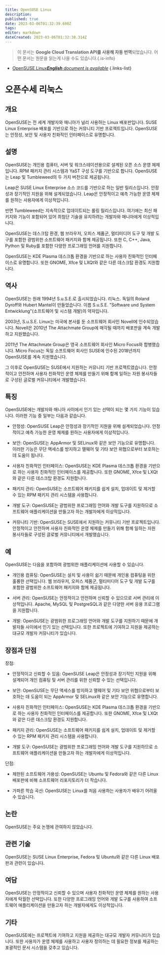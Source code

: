 ```yaml
---
title: OpenSUSE Linux
description: 
published: true
date: 2023-03-06T01:32:39.698Z
tags: 
editor: markdown
dateCreated: 2023-03-06T01:32:38.314Z
---
```


> 이 문서는 **Google Cloud Translation API를 사용해 자동 번역**되었습니다.
어떤 문서는 원문을 읽는게 나을 수도 있습니다.{.is-info}



- [OpenSUSE Linux***English** document is available*](/en/Knowledge-base/Dictionary/opensuse-linux)
{.links-list}



# 오픈수세 리눅스

## 개요

OpenSUSE는 전 세계 개발자와 매니아가 널리 사용하는 Linux 배포판입니다. SUSE Linux Enterprise 배포를 기반으로 하는 커뮤니티 기반 프로젝트입니다. OpenSUSE는 안정성, 보안 및 사용자 친화적인 인터페이스로 유명합니다.

## 설명

OpenSUSE는 개인용 컴퓨터, 서버 및 워크스테이션용으로 설계된 오픈 소스 운영 체제입니다. RPM 패키지 관리 시스템과 YaST 구성 도구를 기반으로 합니다. OpenSUSE는 Leap 및 Tumbleweed의 두 가지 버전으로 제공됩니다.

Leap은 SUSE Linux Enterprise 소스 코드를 기반으로 하는 일반 릴리스입니다. 안정성과 장기적인 지원을 위해 설계되었습니다. Leap은 안정적이고 예측 가능한 운영 체제를 원하는 사용자에게 이상적입니다.

반면 Tumbleweed는 지속적으로 업데이트되는 롤링 릴리스입니다. 여기에는 최신 패키지와 기능이 포함되어 있어 최첨단 기술을 유지하려는 개발자와 매니아에게 이상적입니다.

OpenSUSE는 데스크탑 환경, 웹 브라우저, 오피스 제품군, 멀티미디어 도구 및 개발 도구를 포함한 광범위한 소프트웨어 패키지와 함께 제공됩니다. 또한 C, C++, Java, Python 및 Ruby를 포함한 다양한 프로그래밍 언어를 지원합니다.

OpenSUSE는 KDE Plasma 데스크톱 환경을 기반으로 하는 사용자 친화적인 인터페이스로 유명합니다. 또한 GNOME, Xfce 및 LXQt와 같은 다른 데스크탑 환경도 지원합니다.

## 역사

OpenSUSE는 원래 1994년 S.u.S.E.로 출시되었습니다. 리눅스. 독일의 Roland Dyroff와 Hubert Mantel이 만들었습니다. 이름 S.u.S.E. "Software und System Entwicklung"(소프트웨어 및 시스템 개발)의 약자입니다.

2003년, S.u.S.E. Linux는 미국에 본사를 둔 소프트웨어 회사인 Novell에 인수되었습니다. Novell은 2010년 The Attachmate Group에 매각될 때까지 배포판을 계속 개발하고 지원했습니다.

2011년 The Attachmate Group은 영국 소프트웨어 회사인 Micro Focus와 합병했습니다. Micro Focus는 독일 소프트웨어 회사인 SUSE에 인수된 2018년까지 OpenSUSE를 계속 지원했습니다.

그 이후로 OpenSUSE는 SUSE에서 지원하는 커뮤니티 기반 프로젝트였습니다. 안정적이고 안전하며 사용자 친화적인 운영 체제를 만들기 위해 함께 일하는 자원 봉사자들로 구성된 글로벌 커뮤니티에서 개발했습니다.

## 특징

OpenSUSE에는 개발자와 매니아 사이에서 인기 있는 선택이 되는 몇 가지 기능이 있습니다. 이러한 기능 중 일부는 다음과 같습니다.

- 안정성: OpenSUSE Leap은 안정성과 장기적인 지원을 위해 설계되었습니다. 안정적이고 예측 가능한 운영 체제를 원하는 사용자에게 이상적입니다.

- 보안: OpenSUSE는 AppArmor 및 SELinux와 같은 보안 기능으로 유명합니다. 이러한 기능은 무단 액세스를 방지하고 맬웨어 및 기타 보안 위협으로부터 보호하는 데 도움이 됩니다.

- 사용자 친화적인 인터페이스: OpenSUSE는 KDE Plasma 데스크톱 환경을 기반으로 하는 사용자 친화적인 인터페이스를 제공합니다. 또한 GNOME, Xfce 및 LXQt와 같은 다른 데스크탑 환경도 지원합니다.

- 패키지 관리: OpenSUSE는 소프트웨어 패키지를 쉽게 설치, 업데이트 및 제거할 수 있는 RPM 패키지 관리 시스템을 사용합니다.

- 개발 도구: OpenSUSE는 광범위한 프로그래밍 언어와 개발 도구를 지원하므로 소프트웨어 애플리케이션을 만들고자 하는 개발자에게 이상적입니다.

- 커뮤니티 기반: OpenSUSE는 SUSE에서 지원하는 커뮤니티 기반 프로젝트입니다. 안정적이고 안전하며 사용자 친화적인 운영 체제를 만들기 위해 함께 일하는 자원 봉사자들로 구성된 글로벌 커뮤니티에서 개발했습니다.

## 예

OpenSUSE는 다음을 포함하여 광범위한 애플리케이션에 사용할 수 있습니다.

- 개인용 컴퓨팅: OpenSUSE는 설치 및 사용이 쉽기 때문에 개인용 컴퓨팅을 위한 훌륭한 선택입니다. 웹 브라우저, 오피스 제품군, 멀티미디어 도구 및 개발 도구를 포함한 광범위한 소프트웨어 패키지와 함께 제공됩니다.

- 서버 관리: OpenSUSE는 안정적이고 안전하며 신뢰할 수 있으므로 서버 관리에 이상적입니다. Apache, MySQL 및 PostgreSQL과 같은 다양한 서버 응용 프로그램을 지원합니다.

- 개발: OpenSUSE는 광범위한 프로그래밍 언어와 개발 도구를 지원하기 때문에 개발자들 사이에서 인기 있는 선택입니다. 또한 프로젝트에 기여하고 지원을 제공하는 대규모 개발자 커뮤니티가 있습니다.

## 장점과 단점

장점:

- 안정적이고 신뢰할 수 있음: OpenSUSE Leap은 안정성과 장기적인 지원을 위해 설계되어 개인 컴퓨팅 및 서버 관리를 위한 신뢰할 수 있는 선택입니다.

- 보안: OpenSUSE는 무단 액세스를 방지하고 맬웨어 및 기타 보안 위협으로부터 보호하는 데 도움이 되는 AppArmor 및 SELinux와 같은 보안 기능으로 유명합니다.

- 사용자 친화적인 인터페이스: OpenSUSE는 KDE Plasma 데스크톱 환경을 기반으로 하는 사용자 친화적인 인터페이스를 제공합니다. 또한 GNOME, Xfce 및 LXQt와 같은 다른 데스크탑 환경도 지원합니다.

- 패키지 관리: OpenSUSE는 소프트웨어 패키지를 쉽게 설치, 업데이트 및 제거할 수 있는 RPM 패키지 관리 시스템을 사용합니다.

- 개발 도구: OpenSUSE는 광범위한 프로그래밍 언어와 개발 도구를 지원하므로 소프트웨어 애플리케이션을 만들고자 하는 개발자에게 이상적입니다.

단점:

- 제한된 소프트웨어 가용성: OpenSUSE는 Ubuntu 및 Fedora와 같은 다른 Linux 배포판에 비해 소프트웨어 리포지토리가 더 작습니다.

- 가파른 학습 곡선: OpenSUSE는 Linux를 처음 사용하는 사용자가 배우기 어려울 수 있습니다.

## 논란

OpenSUSE는 주요 논쟁에 관여하지 않았습니다.

## 관련 기술

OpenSUSE는 SUSE Linux Enterprise, Fedora 및 Ubuntu와 같은 다른 Linux 배포판과 관련이 있습니다.

## 여담

OpenSUSE는 안정적이고 신뢰할 수 있으며 사용자 친화적인 운영 체제를 원하는 사용자에게 탁월한 선택입니다. 또한 다양한 프로그래밍 언어와 개발 도구를 사용하여 소프트웨어 애플리케이션을 만들고자 하는 개발자에게도 이상적입니다.

## 기타

OpenSUSE에는 프로젝트에 기여하고 지원을 제공하는 대규모 개발자 커뮤니티가 있습니다. 또한 사용자가 운영 체제를 사용하고 사용자 정의하는 데 필요한 정보를 제공하는 포괄적인 문서 시스템을 갖추고 있습니다.